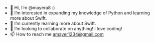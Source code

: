 - 👋 Hi, I’m @mayera8 :)
- 👀 I’m interested in expanding my knowledge of Python and learning more about Swift.
- 🌱 I’m currently learning more about Swift.
- 💞️ I’m looking to collaborate on anything! I love coding!
- 📫 How to reach me amayer1234@gmail.com

<!---
mayera8/mayera8 is a ✨ special ✨ repository because its `README.md` (this file) appears on your GitHub profile.
You can click the Preview link to take a look at your changes.
--->
